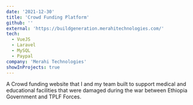 ```yaml
---
date: '2021-12-30'
title: 'Crowd Funding Platform'
github: ''
external: 'https://buildgeneration.merahitechnologies.com/'
tech:
  - VueJS
  - Laravel
  - MySQL
  - Paypal
company: 'Merahi Technologies'
showInProjects: true
---
```


A Crowd funding website that I and my team built to support medical and educational facilities that were damaged during the war between Ethiopia Government and TPLF Forces.
